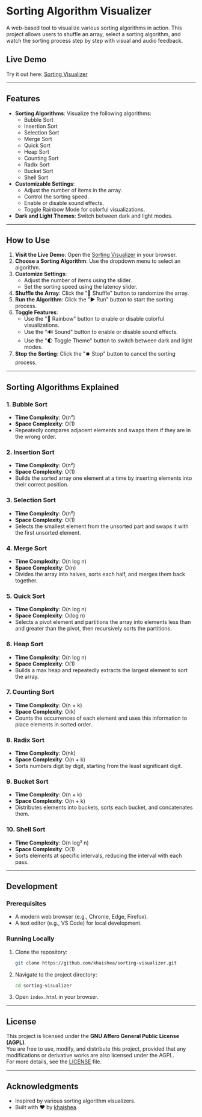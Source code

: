 # Sorting Algorithm Visualizer

A web-based tool to visualize various sorting algorithms in action. This project allows users to shuffle an array, select a sorting algorithm, and watch the sorting process step by step with visual and audio feedback.

## Live Demo

Try it out here: [Sorting Visualizer](https://khaishea.github.io/sorting-visualizer/)

---

## Features

- **Sorting Algorithms**: Visualize the following algorithms:
  - Bubble Sort
  - Insertion Sort
  - Selection Sort
  - Merge Sort
  - Quick Sort
  - Heap Sort
  - Counting Sort
  - Radix Sort
  - Bucket Sort
  - Shell Sort
- **Customizable Settings**:
  - Adjust the number of items in the array.
  - Control the sorting speed.
  - Enable or disable sound effects.
  - Toggle Rainbow Mode for colorful visualizations.
- **Dark and Light Themes**: Switch between dark and light modes.

---

## How to Use

1. **Visit the Live Demo**: Open the [Sorting Visualizer](https://khaishea.github.io/sorting-visualizer/) in your browser.
2. **Choose a Sorting Algorithm**: Use the dropdown menu to select an algorithm.
3. **Customize Settings**:
   - Adjust the number of items using the slider.
   - Set the sorting speed using the latency slider.
4. **Shuffle the Array**: Click the "🔀 Shuffle" button to randomize the array.
5. **Run the Algorithm**: Click the "▶️ Run" button to start the sorting process.
6. **Toggle Features**:
   - Use the "🌈 Rainbow" button to enable or disable colorful visualizations.
   - Use the "🔊 Sound" button to enable or disable sound effects.
   - Use the "🌓 Toggle Theme" button to switch between dark and light modes.
7. **Stop the Sorting**: Click the "⏹️ Stop" button to cancel the sorting process.

---

## Sorting Algorithms Explained

### 1. **Bubble Sort**
- **Time Complexity**: O(n²)
- **Space Complexity**: O(1)
- Repeatedly compares adjacent elements and swaps them if they are in the wrong order.

### 2. **Insertion Sort**
- **Time Complexity**: O(n²)
- **Space Complexity**: O(1)
- Builds the sorted array one element at a time by inserting elements into their correct position.

### 3. **Selection Sort**
- **Time Complexity**: O(n²)
- **Space Complexity**: O(1)
- Selects the smallest element from the unsorted part and swaps it with the first unsorted element.

### 4. **Merge Sort**
- **Time Complexity**: O(n log n)
- **Space Complexity**: O(n)
- Divides the array into halves, sorts each half, and merges them back together.

### 5. **Quick Sort**
- **Time Complexity**: O(n log n)
- **Space Complexity**: O(log n)
- Selects a pivot element and partitions the array into elements less than and greater than the pivot, then recursively sorts the partitions.

### 6. **Heap Sort**
- **Time Complexity**: O(n log n)
- **Space Complexity**: O(1)
- Builds a max heap and repeatedly extracts the largest element to sort the array.

### 7. **Counting Sort**
- **Time Complexity**: O(n + k)
- **Space Complexity**: O(k)
- Counts the occurrences of each element and uses this information to place elements in sorted order.

### 8. **Radix Sort**
- **Time Complexity**: O(nk)
- **Space Complexity**: O(n + k)
- Sorts numbers digit by digit, starting from the least significant digit.

### 9. **Bucket Sort**
- **Time Complexity**: O(n + k)
- **Space Complexity**: O(n + k)
- Distributes elements into buckets, sorts each bucket, and concatenates them.

### 10. **Shell Sort**
- **Time Complexity**: O(n log² n)
- **Space Complexity**: O(1)
- Sorts elements at specific intervals, reducing the interval with each pass.

---

## Development

### Prerequisites
- A modern web browser (e.g., Chrome, Edge, Firefox).
- A text editor (e.g., VS Code) for local development.

### Running Locally
1. Clone the repository:
   ```bash
   git clone https://github.com/khaishea/sorting-visualizer.git
   ```
2. Navigate to the project directory:
   ```bash
   cd sorting-visualizer
   ```
3. Open `index.html` in your browser.

---

## License

This project is licensed under the **GNU Affero General Public License (AGPL)**.  
You are free to use, modify, and distribute this project, provided that any modifications or derivative works are also licensed under the AGPL.  
For more details, see the [LICENSE](https://www.gnu.org/licenses/agpl-3.0.en.html) file.

---

## Acknowledgments

- Inspired by various sorting algorithm visualizers.
- Built with ❤️ by [khaishea](https://github.com/khaishea).